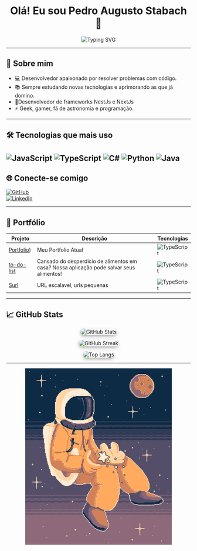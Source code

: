 <h1 align="center">Olá! Eu sou Pedro Augusto Stabach 👋</h1>

<p align="center">
  <img src="https://readme-typing-svg.herokuapp.com?size=22&color=36BCF7&center=true&vCenter=true&multiline=true&lines=Desenvolvedor+Full-Stack;" alt="Typing SVG">
</p>

---

## 🚀 Sobre mim

- 💻 Desenvolvedor apaixonado por resolver problemas com código.
- 📚 Sempre estudando novas tecnologias e aprimorando as que já domino.
- 🧰Desenvolvedor de frameworks NestJs e NextJs
- ⚡ Geek, gamer, fã de astronomia e programação.

---

## 🛠️ Tecnologias que mais uso

![JavaScript](https://img.shields.io/badge/-JavaScript-F7DF1E?logo=javascript&logoColor=000)
![TypeScript](https://img.shields.io/badge/-TypeScript-3178C6?logo=typescript&logoColor=fff)
![C#](https://img.shields.io/badge/-C%23-239120?logo=c-sharp&logoColor=fff)
![Python](https://img.shields.io/badge/-Python-3776AB?logo=python&logoColor=fff)
![Java](https://img.shields.io/badge/Java-ED8B00?style=for-the-badge&logo=openjdk&logoColor=white)
---

## 🌐 Conecte-se comigo

[![GitHub](https://img.shields.io/badge/GitHub-000?style=for-the-badge&logo=github&logoColor=white)](https://github.com/PedroStabach)  
[![LinkedIn](https://img.shields.io/badge/LinkedIn-0A66C2?style=for-the-badge&logo=linkedin&logoColor=white)](https://linkedin.com/in/PedroStbk)    

---

## 💼 Portfólio

| Projeto | Descrição | Tecnologias |
| -------- | --------- | ----------- |
|[Portfolio](https://github.com/PedroStabach/portfolio)) | Meu Portfolio Atual | ![TypeScript](https://img.shields.io/badge/-TypeScript-3178C6?logo=typescript&logoColor=fff) |
|[to-do-list](https://github.com/PedroStabach/to-do-list) | Cansado do desperdicio de alimentos em casa? Nossa aplicação pode salvar seus alimentos! | ![TypeScript](https://img.shields.io/badge/-TypeScript-3178C6?logo=typescript&logoColor=fff) |
|[Surl](https://github.com/PedroStabach/Surl) | URL escalavel, urls pequenas| ![TypeScript](https://img.shields.io/badge/-TypeScript-3178C6?logo=typescript&logoColor=fff) |


---

## 📈 GitHub Stats

<p align="center">
  <img src="https://github-readme-stats.vercel.app/api?username=PedroStabach&show_icons=true&theme=tokyonight&hide_border=false&border_radius=20" alt="GitHub Stats" style="border-radius: 20px; box-shadow: 0 4px 8px rgba(0,0,0,0.3);" />
</p>

<p align="center">
  <img src="https://github-readme-streak-stats.herokuapp.com/?user=PedroStabach&theme=tokyonight&hide_border=false&border_radius=20" alt="GitHub Streak" style="border-radius: 20px; box-shadow: 0 4px 8px rgba(0,0,0,0.3);" />
</p>

<p align="center">
  <img src="https://github-readme-stats.vercel.app/api/top-langs/?username=PedroStabach&layout=compact&theme=tokyonight&hide_border=false&border_radius=20" alt="Top Langs" style="border-radius: 20px; box-shadow: 0 4px 8px rgba(0,0,0,0.3);" />
</p>

---
<p align="center">
  <img src="astronalta.gif" width="400" />
</p>


